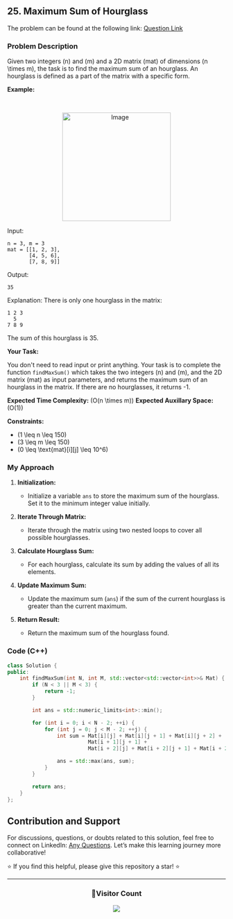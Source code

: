 ## 25. Maximum Sum of Hourglass

The problem can be found at the following link: [Question Link](https://www.geeksforgeeks.org/problems/maximum-sum-of-hour-glass3842/1)

### Problem Description

Given two integers \(n\) and \(m\) and a 2D matrix \(mat\) of dimensions \(n \times m\), the task is to find the maximum sum of an hourglass. An hourglass is defined as a part of the matrix with a specific form.

**Example:**

<br/>

<p align="center">
<img src="https://github.com/Hunterdii/GeeksforGeeks-POTD/assets/124852522/bde3ee29-900a-42ef-ba0e-9fbc72733332" alt="Image" width="250" />
</p>

Input:
```
n = 3, m = 3
mat = [[1, 2, 3],
       [4, 5, 6],
       [7, 8, 9]]
```
Output:
```
35
```
Explanation:
There is only one hourglass in the matrix:
```
1 2 3
  5
7 8 9
```
The sum of this hourglass is 35.

**Your Task:**

You don't need to read input or print anything. Your task is to complete the function `findMaxSum()` which takes the two integers \(n\) and \(m\), and the 2D matrix \(mat\) as input parameters, and returns the maximum sum of an hourglass in the matrix. If there are no hourglasses, it returns -1.

**Expected Time Complexity:** \(O(n \times m)\)
**Expected Auxillary Space:** \(O(1)\)

**Constraints:**
- \(1 \leq n \leq 150\)
- \(3 \leq m \leq 150\)
- \(0 \leq \text{mat}[i][j] \leq 10^6\)

### My Approach

1. **Initialization:**
   - Initialize a variable `ans` to store the maximum sum of the hourglass. Set it to the minimum integer value initially.
   
2. **Iterate Through Matrix:**
   - Iterate through the matrix using two nested loops to cover all possible hourglasses.
   
3. **Calculate Hourglass Sum:**
   - For each hourglass, calculate its sum by adding the values of all its elements.
   
4. **Update Maximum Sum:**
   - Update the maximum sum (`ans`) if the sum of the current hourglass is greater than the current maximum.
   
5. **Return Result:**
   - Return the maximum sum of the hourglass found.

### Code (C++)

```cpp
class Solution {
public:
    int findMaxSum(int N, int M, std::vector<std::vector<int>>& Mat) {
        if (N < 3 || M < 3) {
            return -1;
        }

        int ans = std::numeric_limits<int>::min();

        for (int i = 0; i < N - 2; ++i) {
            for (int j = 0; j < M - 2; ++j) {
                int sum = Mat[i][j] + Mat[i][j + 1] + Mat[i][j + 2] +
                          Mat[i + 1][j + 1] +
                          Mat[i + 2][j] + Mat[i + 2][j + 1] + Mat[i + 2][j + 2];

                ans = std::max(ans, sum);
            }
        }

        return ans;
    }
};
```

## Contribution and Support

For discussions, questions, or doubts related to this solution, feel free to connect on LinkedIn: [Any Questions](https://www.linkedin.com/in/het-patel-8b110525a/). Let’s make this learning journey more collaborative!

⭐ If you find this helpful, please give this repository a star! ⭐

---

<div align="center">
  <h3><b>📍Visitor Count</b></h3>
</div>

<p align="center">
  <img src="https://profile-counter.glitch.me/Hunterdii/count.svg" />
</p>
